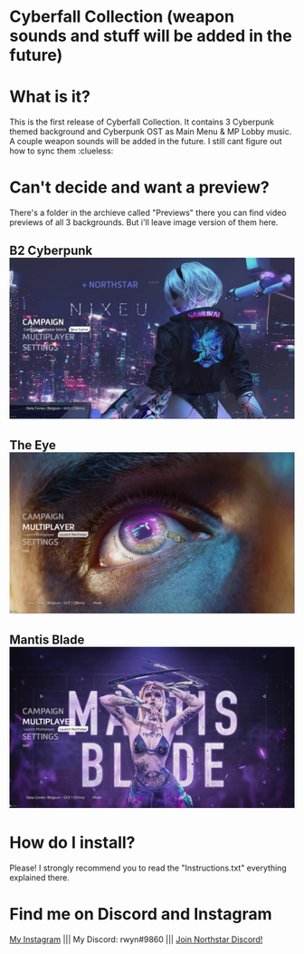 # Cyberfall Collection (weapon sounds and stuff will be added in the future)

# What is it?
 This is the first release of Cyberfall Collection. It contains 3 Cyberpunk themed background and Cyberpunk OST as Main Menu & MP Lobby music. A couple weapon sounds will be added in the future. I still cant figure out how to sync them :clueless:

# Can't decide and want a preview?
 There's a folder in the archieve called "Previews" there you can find video previews of all 3 backgrounds. But i'll leave image version of them here.
 
## B2 Cyberpunk![screenshot](https://github.com/rwynx/cyberfall-collection/blob/main/Preview%20Images/B2Cyberpunk.jpg?raw=true)
## The Eye ![screenshot](https://github.com/rwynx/cyberfall-collection/blob/main/Preview%20Images/TheEye.jpg?raw=true)
## Mantis Blade ![screenshot](https://github.com/rwynx/cyberfall-collection/blob/main/Preview%20Images/MantisBlade.jpg?raw=true)

# How do I install?
 Please! I strongly recommend you to read the "Instructions.txt" everything explained there.

# Find me on Discord and Instagram
[My Instagram](https://www.instagram.com/k3rnelpan1c.asc) ||| My Discord: rwyn#9860 |||  [Join Northstar Discord!](https://discord.gg/northstar) 
